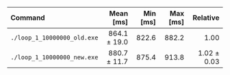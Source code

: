 | Command | Mean [ms] | Min [ms] | Max [ms] | Relative |
|:---|---:|---:|---:|---:|
| `./loop_1_10000000_old.exe` | 864.1 ± 19.0 | 822.6 | 882.2 | 1.00 |
| `./loop_1_10000000_new.exe` | 880.7 ± 11.7 | 875.4 | 913.8 | 1.02 ± 0.03 |
